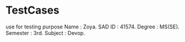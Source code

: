 # TestCases
use for testing purpose
Name : Zoya. 
SAD ID : 41574.
Degree : MS(SE).
Semester : 3rd.
Subject : Devop.
